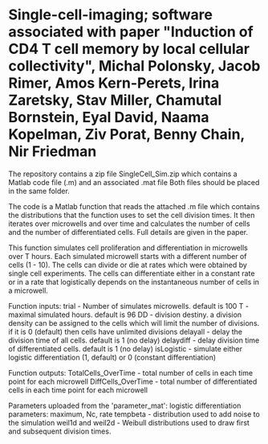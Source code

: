 # Single-cell-imaging; software associated with paper "Induction of CD4 T cell memory by local cellular collectivity", Michal Polonsky, Jacob Rimer, Amos Kern-Perets, Irina Zaretsky, Stav Miller, Chamutal Bornstein, Eyal David, Naama Kopelman, Ziv Porat, Benny Chain, Nir Friedman 

The repository contains a zip file SingleCell_Sim.zip which contains a Matlab code file (.m) and an associated .mat file  Both files should be placed in the same folder. 

The code is a Matlab function that reads the attached .m file which contains the distributions that the function uses to set the cell division times. It then iterates over microwells and over time and calculates the number of cells and the number of differentiated cells. Full details are given in the paper.

This function simulates cell proliferation and differentiation in microwells over T hours. Each simulated microwell starts with a different number of cells (1 - 10).
The cells can divide or die at rates which were obtained by single cell experiments.
The cells can differentiate either in a constant rate or in a rate that logistically depends on the instantaneous number of cells in a microwell.

Function inputs:
trial - Number of simulates microwells. default is 100
T     - maximal simulated hours. default is 96
DD    - division destiny. a division density can be assigned to the cells which will limit the number of divisions. if it is 0 (default) then cells have unlimited divisions
delayall   - delay the division time of all cells. default is 1 (no delay)
delaydiff  - delay division time of differentiated cells. default is 1 (no delay)
isLogistic - simulate either logistic differentiation (1, default) or 0 (constant differentiation)

Function outputs:
TotalCells_OverTime - total number of cells in each time point for each microwell
DiffCells_OverTime  - total number of differentiated cells in each time point for each microwell

Parameters uploaded from the 'parameter_mat':
logistic differentiation parameters: maximum, Nc, rate
tempbeta - distribution used to add noise to the simulation
weil1d and weil2d - Weibull distributions used to draw first and subsequent division times.
